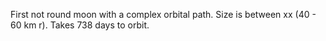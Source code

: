First not round moon with a complex orbital path. Size is between xx (40 - 60 km r). Takes 738 days to orbit.